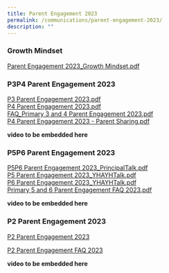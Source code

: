 ```yaml
---
title: Parent Engagement 2023
permalink: /communications/parent-engagement-2023/
description: ""
---
```

### Growth Mindset

[Parent Engagement 2023\_Growth Mindset.pdf](/files/Parent%20Engagement%202023_Growth%20Mindset.pdf)

### P3P4 Parent Engagement 2023

[P3 Parent Engagement 2023.pdf](/files/P3%20Parent%20Engagement%202023.pdf) <br>
[P4 Parent Engagement 2023.pdf](/files/P4%20Parent%20Engagement%202023.pdf)  <br>
[FAQ\_Primary 3 and 4 Parent Engagement 2023.pdf](/files/FAQ_Primary%203%20and%204%20Parent%20Engagement%202023.pdf) <br>
[P4 Parent Engagement 2023 - Parent Sharing.pdf](/files/P4%20Parent%20Engagement%202023%20-%20Parent%20Sharing.pdf) 
  
**video to be embedded here**

### P5P6 Parent Engagement 2023

[P5P6 Parent Engagement 2023\_PrincipalTalk.pdf](/files/P5P6%20Parent%20Engagement%202023_PrincipalTalk.pdf)  <br>
[P5 Parent Engagement 2023\_YHAYHTalk.pdf](/files/P5%20Parent%20Engagement%202023_YHAYHTalk.pdf)  <br>
[P6 Parent Engagement 2023\_YHAYHTalk.pdf](/files/P6%20Parent%20Engagement%202023_YHAYHTalk.pdf) <br>
[Primary 5 and 6 Parent Engagement FAQ 2023.pdf](/files/FAQ_Primary%205%20and%206%20Parent%20Engagement%202023.pdf)
  

**video to be embedded here**

### P2 Parent Engagement 2023
[P2 Parent Engagement 2023](/files/Communications/p2%20parent%20engagement%202023.pdf)

[P2 Parent Engagement FAQ 2023](/files/Communications/faq%20primary%202%20parent%20engagement%202023.pdf)

**video to be embedded here**